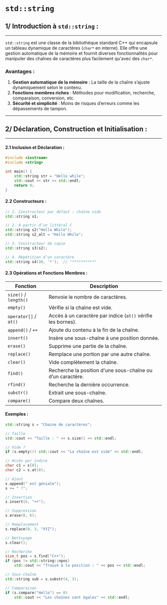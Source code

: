 # `std::string`

## 1/ Introduction à `std::string` :
-------------------------------

`std::string` est une classe de la bibliothèque standard C++ qui encapsule un tableau dynamique 
de caractères (`char*` en interne). Elle offre une gestion automatique de la mémoire et fournit diverses 
fonctionnalités pour manipuler des chaînes de caractères plus facilement qu'avec des `char*`.

### Avantages :
1. **Gestion automatique de la mémoire** : La taille de la chaîne s’ajuste dynamiquement selon le contenu.  
2. **Fonctions membres riches** : Méthodes pour modification, recherche, comparaison, conversion, etc.  
3. **Sécurité et simplicité** : Moins de risques d’erreurs comme les dépassements de tampon.

---

## 2/ Déclaration, Construction et Initialisation :
------------------------------------------------

#### 2.1 Inclusion et Déclaration :
```cpp
#include <iostream>
#include <string>

int main() {
    std::string str = "Hello while";
    std::cout << str << std::endl;
    return 0;
}
```
#### 2.2 Constructeurs :
```cpp
// 1. Constructeur par défaut : chaîne vide
std::string s1;

// 2. À partir d’un littéral C
std::string s2("Hello While"); 
std::string s2_alt = "Hello While";

// 3. Constructeur de copie
std::string s3(s2);

// 4. Répétition d’un caractère
std::string s4(10, '*');  // "**********"
```

#### 2.3 Opérations et Fonctions Membres :

| **Fonction**         | **Description**                                                   |
|----------------------|--------------------------------------------------------------------|
| `size()` / `length()`| Renvoie le nombre de caractères.                                  |
| `empty()`            | Vérifie si la chaîne est vide.                                    |
| `operator[]` / `at()`| Accès à un caractère par indice (`at()` vérifie les bornes).       |
| `append()` / `+=`    | Ajoute du contenu à la fin de la chaîne.                          |
| `insert()`           | Insère une sous-chaîne à une position donnée.                     |
| `erase()`            | Supprime une partie de la chaîne.                                 |
| `replace()`          | Remplace une portion par une autre chaîne.                        |
| `clear()`            | Vide complètement la chaîne.                                      |
| `find()`             | Recherche la position d'une sous-chaîne ou d’un caractère.        |
| `rfind()`            | Recherche la dernière occurrence.                                 |
| `substr()`           | Extrait une sous-chaîne.                                          |
| `compare()`          | Compare deux chaînes.                                             |

#### Exemples :
```cpp
std::string s = "Chaine de caractères";

// Taille
std::cout << "Taille : " << s.size() << std::endl;

// Vide ?
if (s.empty()) std::cout << "La chaîne est vide" << std::endl;

// Accès par indice
char c1 = s[0];
char c2 = s.at(0);

// Ajout
s.append(" est géniale");
s += " !";

// Insertion
s.insert(6, "++");

// Suppression
s.erase(0, 6);

// Remplacement
s.replace(0, 3, "XYZ");

// Nettoyage
s.clear();

// Recherche
size_t pos = s.find("C++");
if (pos != std::string::npos)
    std::cout << "Trouvé à la position : " << pos << std::endl;

// Sous-chaîne
std::string sub = s.substr(4, 3);

// Comparaison
if (s.compare("Hello") == 0)
    std::cout << "Les chaînes sont égales" << std::endl;
```
